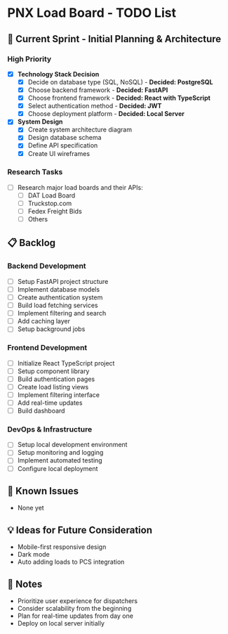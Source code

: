 # PNX Load Board - TODO List

## 🚀 Current Sprint - Initial Planning & Architecture

### High Priority
- [x] **Technology Stack Decision**
    - [x] Decide on database type (SQL, NoSQL) - **Decided: PostgreSQL**
    - [x] Choose backend framework - **Decided: FastAPI**
    - [x] Choose frontend framework - **Decided: React with TypeScript**
    - [x] Select authentication method - **Decided: JWT**
    - [x] Choose deployment platform - **Decided: Local Server**
- [x] **System Design**
  - [x] Create system architecture diagram
  - [x] Design database schema
  - [x] Define API specification
  - [x] Create UI wireframes

### Research Tasks
- [ ] Research major load boards and their APIs:
  - [ ] DAT Load Board
  - [ ] Truckstop.com
  - [ ] Fedex Freight Bids
  - [ ] Others

## 📋 Backlog

### Backend Development
- [ ] Setup FastAPI project structure
- [ ] Implement database models
- [ ] Create authentication system
- [ ] Build load fetching services
- [ ] Implement filtering and search
- [ ] Add caching layer
- [ ] Setup background jobs

### Frontend Development
- [ ] Initialize React TypeScript project
- [ ] Setup component library
- [ ] Build authentication pages
- [ ] Create load listing views
- [ ] Implement filtering interface
- [ ] Add real-time updates
- [ ] Build dashboard

### DevOps & Infrastructure
- [ ] Setup local development environment
- [ ] Setup monitoring and logging
- [ ] Implement automated testing
- [ ] Configure local deployment

## 🐛 Known Issues
- None yet

## 💡 Ideas for Future Consideration
- Mobile-first responsive design
- Dark mode
- Auto adding loads to PCS integration

## 📝 Notes
- Prioritize user experience for dispatchers
- Consider scalability from the beginning
- Plan for real-time updates from day one
- Deploy on local server initially
